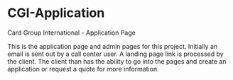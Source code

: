 # CGI-Application
Card Group International - Application Page

This is the application page and admin pages for this project.
Initially an email is sent out by a call center user. A landing page link is processed by the client.
The client than has the ability to go into the pages and create an application or request a quote for more information.
